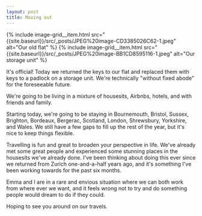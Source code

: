 ```yaml
---
layout: post
title: Moving out
---
```


<div class="image-grid image-grid--2">
{% include image-grid__item.html src="{{site.baseurl}}/src/_posts/JPEG%20image-CD3385026C62-1.jpeg" alt="Our old flat" %}
{% include image-grid__item.html src="{{site.baseurl}}/src/_posts/JPEG%20image-BB1CD8595116-1.jpeg" alt="Our storage unit" %}
</div>

It's official! Today we returned the keys to our flat and replaced them with keys to a padlock on a storage unit. We're technically "without fixed abode" for the foreseeable future.

We're going to be living in a mixture of housesits, Airbnbs, hotels, and with friends and family.

Starting today, we're going to be staying in Bournemouth, Bristol, Sussex, Brighton, Bordeaux, Bergerac, Scotland, London, Shrewsbury, Yorkshire, and Wales. We still have a few gaps to fill up the rest of the year, but it's nice to keep things flexible.

Travelling is fun and great to broaden your perspective in life. We've already met some great people and experienced some stunning places in the housesits we've already done. I've been thinking about doing this ever since we returned from Zurich one-and-a-half years ago, and it's something I've been working towards for the past six months.

Emma and I are in a rare and envious situation where we can both work from where ever we want, and it feels wrong not to try and do something people would dream to do if they could.

Hoping to see you around on our travels.
